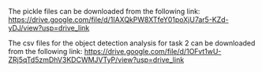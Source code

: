 The pickle files can be downloaded from the following link: https://drive.google.com/file/d/1IAXQkPW8XTfeY01poXjU7ar5-KZd-yDJ/view?usp=drive_link 


The csv files for the object detection analysis for task 2 can be downloaded from the following link: https://drive.google.com/file/d/1OFvt1wU-ZRj5qTd5zmDhV3KDCWMJVTyP/view?usp=drive_link
